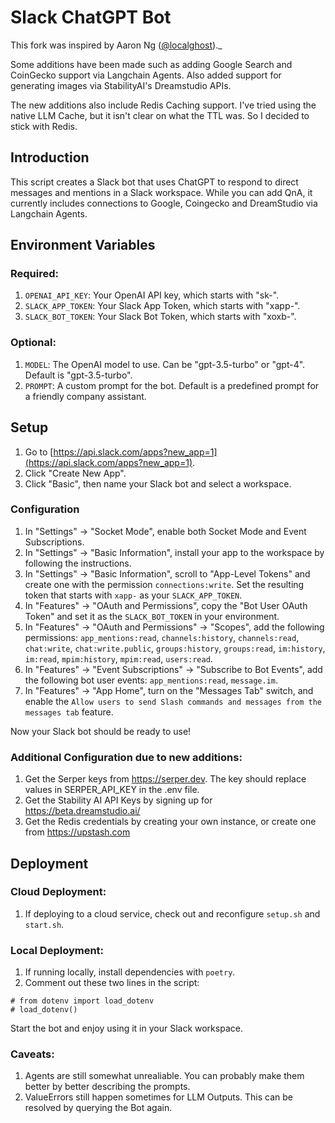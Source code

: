 # Slack ChatGPT Bot

This fork was inspired by Aaron Ng ([@localghost](https://twitter.com/localghost))._

Some additions have been made such as adding Google Search and CoinGecko support via Langchain Agents. Also added support for generating images via
StabilityAI's Dreamstudio APIs.

The new additions also include Redis Caching support. I've tried using the native LLM Cache, but it isn't clear on what the TTL was. So I decided to stick with Redis.

## Introduction

This script creates a Slack bot that uses ChatGPT to respond to direct messages and mentions in a Slack workspace. While you can add QnA, it currently includes connections
to Google, Coingecko and DreamStudio via Langchain Agents.

## Environment Variables

### Required:

1. `OPENAI_API_KEY`: Your OpenAI API key, which starts with "sk-".
2. `SLACK_APP_TOKEN`: Your Slack App Token, which starts with "xapp-".
3. `SLACK_BOT_TOKEN`: Your Slack Bot Token, which starts with "xoxb-".

### Optional:

1. `MODEL`: The OpenAI model to use. Can be "gpt-3.5-turbo" or "gpt-4". Default is "gpt-3.5-turbo".
2. `PROMPT`: A custom prompt for the bot. Default is a predefined prompt for a friendly company assistant.

## Setup

1. Go to [https://api.slack.com/apps?new_app=1](https://api.slack.com/apps?new_app=1).
2. Click "Create New App".
3. Click "Basic", then name your Slack bot and select a workspace.

### Configuration

1. In "Settings" → "Socket Mode", enable both Socket Mode and Event Subscriptions.
2. In "Settings" → "Basic Information", install your app to the workspace by following the instructions.
3. In "Settings" → "Basic Information", scroll to "App-Level Tokens" and create one with the permission `connections:write`. Set the resulting token that starts with `xapp-` as your `SLACK_APP_TOKEN`.
4. In "Features" → "OAuth and Permissions", copy the "Bot User OAuth Token" and set it as the `SLACK_BOT_TOKEN` in your environment.
5. In "Features" → "OAuth and Permissions" → "Scopes", add the following permissions: `app_mentions:read`, `channels:history`, `channels:read`, `chat:write`, `chat:write.public`, `groups:history`, `groups:read`, `im:history`, `im:read`, `mpim:history`, `mpim:read`, `users:read`.
6. In "Features" → "Event Subscriptions" → "Subscribe to Bot Events", add the following bot user events: `app_mentions:read`, `message.im`.
7. In "Features" → "App Home", turn on the "Messages Tab" switch, and enable the `Allow users to send Slash commands and messages from the messages tab` feature.

Now your Slack bot should be ready to use!

### Additional Configuration due to new additions:

1. Get the Serper keys from https://serper.dev. The key should replace values in SERPER_API_KEY in the .env file.
2. Get the Stability AI API Keys by signing up for https://beta.dreamstudio.ai/
3. Get the Redis credentials by creating your own instance, or create one from https://upstash.com


## Deployment

### Cloud Deployment:

1. If deploying to a cloud service, check out and reconfigure `setup.sh` and `start.sh`.

### Local Deployment:

1. If running locally, install dependencies with `poetry`.
2. Comment out these two lines in the script:

```
# from dotenv import load_dotenv
# load_dotenv()
```

Start the bot and enjoy using it in your Slack workspace.


### Caveats:

1. Agents are still somewhat unrealiable. You can probably make them better by better describing the prompts.
2. ValueErrors still happen sometimes for LLM Outputs. This can be resolved by querying the Bot again.